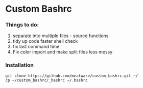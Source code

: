 # Custom Bashrc


### Things to do:
1. separate into multiple files - source functions
2. tidy up code faster shell check
3. fix last command time
4. Fix color import and make split files less messy

### Installation

```
git clone https://github.com/meatware/custom_bashrc.git ~/
cp ~/custom_bashrc/_bashrc ~/.bashrc
```

